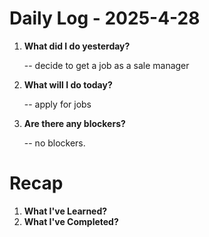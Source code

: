 # Daily Log - 2025-4-28

1. **What did I do yesterday?**
   
   -- decide to get a job as a sale manager

2. **What will I do today?**
   
   -- apply for jobs 

3. **Are there any blockers?**

   -- no blockers.

# Recap
1. **What I've Learned?**
2. **What I've Completed?**

<!-- 

git add .; git commit -m "daily stand-up"; git push; 
git add .; git commit -m "daily close"; git push; 

-->